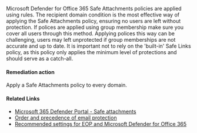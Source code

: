 Microsoft Defender for Office 365 Safe Attachments policies are applied using rules. The recipient domain condition is the most effective way of applying the Safe Attachments policy, ensuring no users are left without protection. If polices are applied using group membership make sure you cover all users through this method. Applying polices this way can be challenging, users may left unprotected if group memberships are not accurate and up to date. It is important not to rely on the 'built-in' Safe Links policy, as this policy only applies the minimum level of protections and should serve as a catch-all.

#### Remediation action
Apply a Safe Attachments policy to every domain.

#### Related Links

* [Microsoft 365 Defender Portal - Safe attachments](https://security.microsoft.com/safeattachmentv2) 
* [Order and precedence of email protection](https://aka.ms/orca-atpp-docs-4) 
* [Recommended settings for EOP and Microsoft Defender for Office 365](https://aka.ms/orca-atpp-docs-7)
